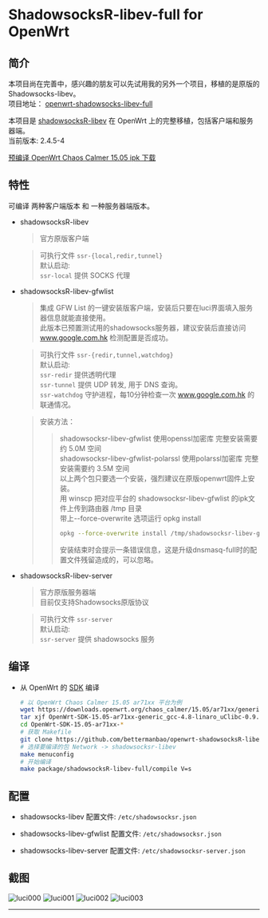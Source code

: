 ShadowsocksR-libev-full for OpenWrt  
===

简介  
---

 本项目尚在完善中，感兴趣的朋友可以先试用我的另外一个项目，移植的是原版的Shadowsocks-libev。  
 项目地址： [openwrt-shadowsocks-libev-full][O]  

 本项目是 [shadowsocksR-libev][1] 在 OpenWrt 上的完整移植，包括客户端和服务器端。   
 当前版本: 2.4.5-4  
 
 [预编译 OpenWrt Chaos Calmer 15.05 ipk 下载][R]

特性  
---

可编译 两种客户端版本 和 一种服务器端版本。

 - shadowsocksR-libev

   > 官方原版客户端  
   
   > 可执行文件 `ssr-{local,redir,tunnel}`  
   > 默认启动:  
   > `ssr-local` 提供 SOCKS 代理  

 - shadowsocksR-libev-gfwlist

   > 集成 GFW List 的一键安装版客户端，安装后只要在luci界面填入服务器信息就能直接使用。  
   > 此版本已预置测试用的shadowsocks服务器，建议安装后直接访问 www.google.com.hk 检测配置是否成功。  
   
   > 可执行文件 `ssr-{redir,tunnel,watchdog}`  
   > 默认启动:  
   > `ssr-redir` 提供透明代理  
   > `ssr-tunnel` 提供 UDP 转发, 用于 DNS 查询。  
   > `ssr-watchdog` 守护进程，每10分钟检查一次 www.google.com.hk 的联通情况。
   
   > 安装方法：  
     >> shadowsocksr-libev-gfwlist 使用openssl加密库 完整安装需要约 5.0M 空间  
     >> shadowsocksr-libev-gfwlist-polarssl 使用polarssl加密库 完整安装需要约 3.5M 空间  
     >> 以上两个包只要选一个安装，强烈建议在原版openwrt固件上安装。  
     >> 用 winscp 把对应平台的 shadowsocksr-libev-gfwlist 的ipk文件上传到路由器 /tmp 目录  
     >> 带上--force-overwrite 选项运行 opkg install  
     >> ```bash  
     >> opkg --force-overwrite install /tmp/shadowsocksr-libev-gfwlist*.ipk  
     >> ```  
     >> 安装结束时会提示一条错误信息，这是升级dnsmasq-full时的配置文件残留造成的，可以忽略。  

 - shadowsocksR-libev-server

   > 官方原版服务器端  
   > 目前仅支持Shadowsocks原版协议
   
   > 可执行文件 `ssr-server`  
   > 默认启动:  
   > `ssr-server` 提供 shadowsocks 服务  

编译  
---

 - 从 OpenWrt 的 [SDK][S] 编译

   ```bash
   # 以 OpenWrt Chaos Calmer 15.05 ar71xx 平台为例
   wget https://downloads.openwrt.org/chaos_calmer/15.05/ar71xx/generic/OpenWrt-SDK-15.05-ar71xx-generic_gcc-4.8-linaro_uClibc-0.9.33.2.Linux-x86_64.tar.bz2
   tar xjf OpenWrt-SDK-15.05-ar71xx-generic_gcc-4.8-linaro_uClibc-0.9.33.2.Linux-x86_64.tar.bz2
   cd OpenWrt-SDK-15.05-ar71xx-*
   # 获取 Makefile
   git clone https://github.com/bettermanbao/openwrt-shadowsocksR-libev-full.git package/shadowsocksR-libev-full
   # 选择要编译的包 Network -> shadowsocksr-libev
   make menuconfig
   # 开始编译
   make package/shadowsocksR-libev-full/compile V=s
   ```

配置  
---

 - shadowsocks-libev 配置文件: `/etc/shadowsocksr.json`

 - shadowsocks-libev-gfwlist 配置文件: `/etc/shadowsocksr.json`

 - shadowsocks-libev-server 配置文件: `/etc/shadowsocksr-server.json`

截图  
---

![luci000](https://github.com/bettermanbao/openwrt-shadowsocksR-libev-full/blob/master/snapshot/luci%20000.png)
![luci001](https://github.com/bettermanbao/openwrt-shadowsocksR-libev-full/blob/master/snapshot/luci%20001.png)
![luci002](https://github.com/bettermanbao/openwrt-shadowsocksR-libev-full/blob/master/snapshot/luci%20002.png)
![luci003](https://github.com/bettermanbao/openwrt-shadowsocksR-libev-full/blob/master/snapshot/luci%20003.png)

----------

  [O]: https://github.com/bettermanbao/openwrt-shadowsocks-libev-full
  [1]: https://github.com/breakwa11/shadowsocks-libev
  [R]: https://github.com/bettermanbao/openwrt-shadowsocksR-libev-full/releases
  [S]: http://wiki.openwrt.org/doc/howto/obtain.firmware.sdk
